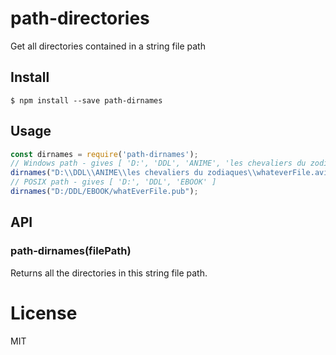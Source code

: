 # path-directories
Get all directories contained in a string file path

## Install

```
$ npm install --save path-dirnames
```

## Usage
```js
const dirnames = require('path-dirnames');
// Windows path - gives [ 'D:', 'DDL', 'ANIME', 'les chevaliers du zodiaques' ]
dirnames("D:\\DDL\\ANIME\\les chevaliers du zodiaques\\whateverFile.avi");
// POSIX path - gives [ 'D:', 'DDL', 'EBOOK' ]
dirnames("D:/DDL/EBOOK/whatEverFile.pub");
```

## API
### path-dirnames(filePath)

Returns all the directories in this string file path.

# License
MIT